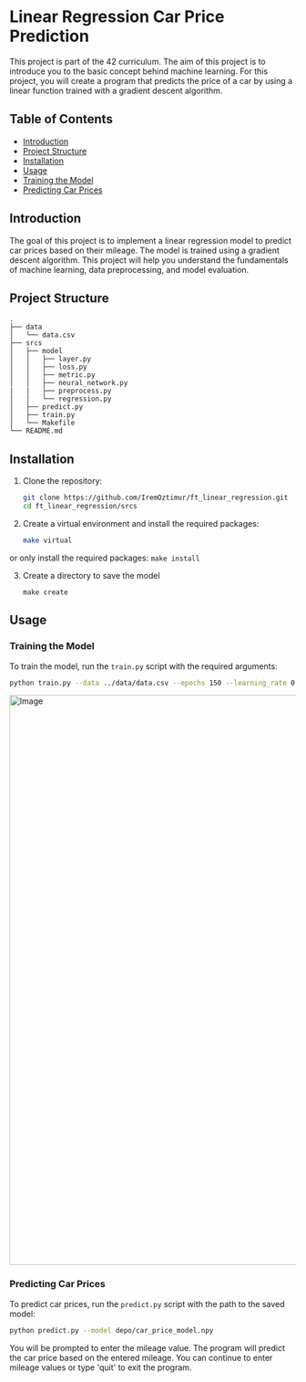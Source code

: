 # Linear Regression Car Price Prediction

This project is part of the 42 curriculum. The aim of this project is to introduce you to the basic concept behind machine learning. For this project, you will create a program that predicts the price of a car by using a linear function trained with a gradient descent algorithm.

## Table of Contents

- [Introduction](#introduction)
- [Project Structure](#project-structure)
- [Installation](#installation)
- [Usage](#usage)
- [Training the Model](#training-the-model)
- [Predicting Car Prices](#predicting-car-prices)

## Introduction

The goal of this project is to implement a linear regression model to predict car prices based on their mileage. The model is trained using a gradient descent algorithm. This project will help you understand the fundamentals of machine learning, data preprocessing, and model evaluation.

## Project Structure

```
.
├── data
│   └── data.csv
├── srcs
│   ├── model
│   │   ├── layer.py
│   │   ├── loss.py
│   │   ├── metric.py
│   │   ├── neural_network.py
|   |   ├── preprocess.py
│   │   └── regression.py
│   ├── predict.py
│   ├── train.py
│   └── Makefile
└── README.md
```

## Installation

1. Clone the repository:
    ```sh
    git clone https://github.com/IremOztimur/ft_linear_regression.git
    cd ft_linear_regression/srcs
    ```

2. Create a virtual environment and install the required packages:
    ```sh
    make virtual
    ```

or only install the required packages:
    ```
    make install
    ```

3. Create a directory to save the model
    ```
    make create
    ```
## Usage

### Training the Model

To train the model, run the `train.py` script with the required arguments:

```sh
python train.py --data ../data/data.csv --epochs 150 --learning_rate 0.1 --model_name car_price_model
```
<img width="999" alt="Image" src="https://github.com/user-attachments/assets/a1c61048-497c-4d12-a9f3-404b02264fc8" />

### Predicting Car Prices

To predict car prices, run the `predict.py` script with the path to the saved model:

```sh
python predict.py --model depo/car_price_model.npy
```

You will be prompted to enter the mileage value. The program will predict the car price based on the entered mileage. You can continue to enter mileage values or type 'quit' to exit the program.

